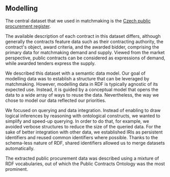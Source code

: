 ## Modelling

The central dataset that we used in matchmaking is the [Czech public procurement register](https://www.vestnikverejnychzakazek.cz).
<!--
There are no unawarded contracts in the data dumps.
This makes is unsuitable for the development of the matchmaking service that alerts about open calls for tenders.
Data from electronic marketplaces also contains open calls for tenders (marked with `<VZstav>PH010003 - Zadávací řízení</VZstav>`).
-->
The available description of each contract in this dataset differs, although generally the contracts feature data such as their contracting authority, the contract's object, award criteria, and the awarded bidder, comprising the primary data for matchmaking demand and supply.
Viewed from the market perspective, public contracts can be considered as expressions of demand, while awarded tenders express the supply.

We described this dataset with a semantic data model.
Our goal of modelling data was to establish a structure that can be leveraged by matchmaking.
However, modelling data in RDF is typically agnostic of its expected use.
Instead, it is guided by a conceptual model that opens the data to a wide array of ways to reuse the data.
Nevertheless, the way we chose to model our data reflected our priorities.

We focused on querying and data integration.
Instead of enabling to draw logical inferences by reasoning with ontological constructs, we wanted to simplify and speed-up querying.
In order to do that, for example, we avoided verbose structures to reduce the size of the queried data.
For the sake of better integration with other data, we established IRIs as persistent identifiers and reused common identifiers where possible.
Thanks to the schema-less nature of RDF, shared identifiers allowed us to merge datasets automatically.

The extracted public procurement data was described using a mixture of RDF vocabularies, out of which the Public Contracts Ontology was the most prominent.

